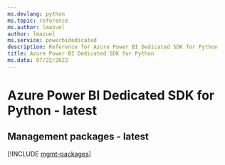 ```yaml
---
ms.devlang: python
ms.topic: reference
ms.author: lmazuel
author: lmazuel
ms.service: powerbidedicated
description: Reference for Azure Power BI Dedicated SDK for Python
title: Azure Power BI Dedicated SDK for Python
ms.data: 07/22/2022
---
```

# Azure Power BI Dedicated SDK for Python - latest

## Management packages - latest
[!INCLUDE [mgmt-packages](power-bi-dedicated-mgmt-index.md)]